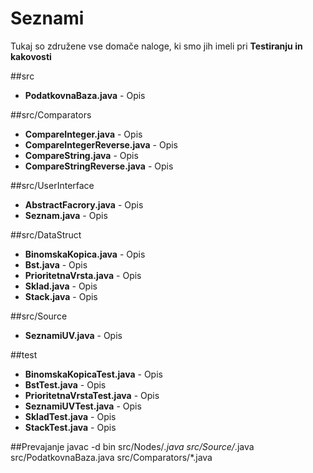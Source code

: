 Seznami
=======

Tukaj so združene vse domače naloge, ki smo jih imeli pri **Testiranju in kakovosti**

##src
* **PodatkovnaBaza.java** - Opis

##src/Comparators
* **CompareInteger.java** - Opis
* **CompareIntegerReverse.java** - Opis
* **CompareString.java** - Opis
* **CompareStringReverse.java** - Opis

##src/UserInterface
* **AbstractFacrory.java** - Opis
* **Seznam.java** - Opis

##src/DataStruct
* **BinomskaKopica.java** - Opis
* **Bst.java** - Opis
* **PrioritetnaVrsta.java** - Opis
* **Sklad.java** - Opis
* **Stack.java** - Opis

##src/Source
* **SeznamiUV.java** - Opis

##test
* **BinomskaKopicaTest.java** - Opis
* **BstTest.java** - Opis
* **PrioritetnaVrstaTest.java** - Opis
* **SeznamiUVTest.java** - Opis
* **SkladTest.java** - Opis
* **StackTest.java** - Opis

##Prevajanje
javac -d bin src/Nodes/*.java src/Source/*.java src/PodatkovnaBaza.java src/Comparators/*.java
